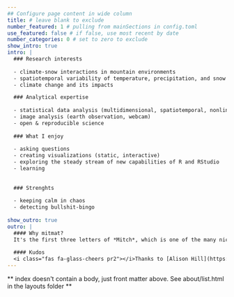 ```yaml
---
## Configure page content in wide column
title: # leave blank to exclude
number_featured: 1 # pulling from mainSections in config.toml
use_featured: false # if false, use most recent by date
number_categories: 0 # set to zero to exclude
show_intro: true
intro: |
  ### Research interests
  
  - climate-snow interactions in mountain environments
  - spatiotemporal variability of temperature, precipitation, and snow in complex terrain
  - climate change and its impacts

  ### Analytical expertise
  
  - statistical data analysis (multidimensional, spatiotemporal, nonlinear)
  - image analysis (earth observation, webcam)
  - open & reproducible science
  
  ### What I enjoy 
  
  - asking questions
  - creating visualizations (static, interactive)
  - exploring the steady stream of new capabilities of R and RStudio
  - learning
  
  
  ### Strenghts
  
  - keeping calm in chaos
  - detecting bullshit-bingo
  
show_outro: true
outro: |
  #### Why mitmat?
  It's the first three letters of *Mitch*, which is one of the many nicknames I have received in my lifetime and one that lasted the most. Followed by the first three letters of my last name *Matiu*.
  
  #### Kudos
  <i class="fas fa-glass-cheers pr2"></i>Thanks to [Alison Hill](https://www.apreshill.com/) for this theme and her great tutorials on using blogdown, and [Yihui Xie](https://yihui.org/) for developing [blogdown](https://github.com/rstudio/blogdown) itself.
---
```


** index doesn't contain a body, just front matter above.
See about/list.html in the layouts folder **